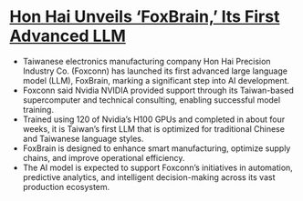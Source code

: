 # [Hon Hai Unveils ‘FoxBrain,’ Its First Advanced LLM](https://www.wsj.com/tech/ai/foxconn-builds-foxbrain-its-own-ai-model-ae079ebb)
- Taiwanese electronics manufacturing company Hon Hai Precision Industry Co. (Foxconn) has launched its first advanced large language model (LLM), FoxBrain, marking a significant step into AI development.
- Foxconn said Nvidia NVIDIA provided support through its Taiwan-based supercomputer and technical consulting, enabling successful model training. 
- Trained using 120 of Nvidia’s H100 GPUs and completed in about four weeks, it is Taiwan’s first LLM that is optimized for traditional Chinese and Taiwanese language styles.
- FoxBrain is designed to enhance smart manufacturing, optimize supply chains, and improve operational efficiency.
- The AI model is expected to support Foxconn’s initiatives in automation, predictive analytics, and intelligent decision-making across its vast production ecosystem.
